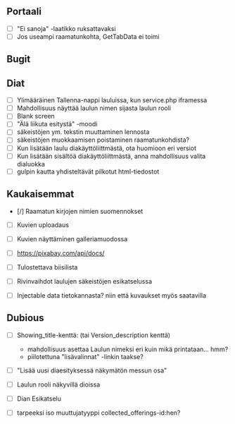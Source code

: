 
Portaali
--------

- [ ] "Ei sanoja" -laatikko ruksattavaksi
- [ ] Jos useampi raamatunkohta, GetTabData ei toimi

Bugit
-----


Diat
----

- [ ] Ylimääräinen Tallenna-nappi lauluissa, kun service.php iframessa
- [ ] Mahdollisuus  näyttää laulun nimen sijasta laulun rooli
- [ ] Blank screen
- [ ] "Älä liikuta esitystä" -moodi
- [ ] säkeistöjen ym. tekstin muuttaminen lennosta
- [ ] säkeistöjen muokkaamisen poistaminen raamatunkohdista?
- [ ] Kun lisätään laulu diakäyttöliittmästä, ota huomioon eri versiot
- [ ] Kun lisätään sisältöä diakäyttöliittmästä, anna mahdollisuus valita dialuokka
- [ ] gulpin kautta yhdisteltävät pilkotut html-tiedostot

Kaukaisemmat
------------

- [/] Raamatun kirjojen nimien suomennokset
- [ ] Kuvien uploadaus
- [ ] Kuvien näyttäminen galleriamuodossa
- [ ] https://pixabay.com/api/docs/
- [ ] Tulostettava biisilista
- [ ] Rivinvaihdot laulujen säkeistöjen esikatselussa
- [ ] Injectable data tietokannasta? niin että kuvaukset myös saatavilla


Dubious
-------

- [ ] Showing_title-kenttä: (tai Version_description kenttä)
    - mahdollisuus asettaa Laulun nimeksi eri kuin mikä printataan... hmm?
    - piilotettuna "lisävalinnat" -linkin taakse?
- [ ] "Lisää uusi diaesityksessä näkymätön messun osa"
- [ ] Laulun rooli näkyvillä dioissa
- [ ] Dian Esikatselu
- [ ] tarpeeksi iso muuttujatyyppi collected_offerings-id:hen?


